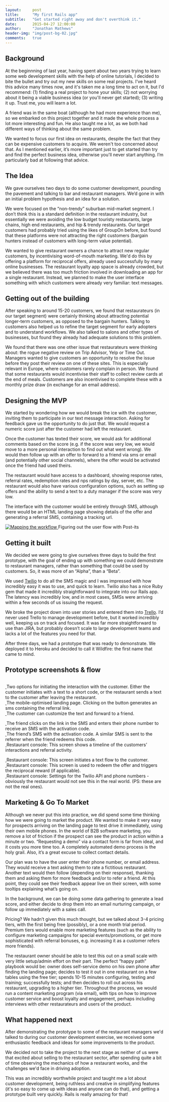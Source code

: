 ```yaml
---
layout:     post
title:      "My first Rails app"
subtitle:   "Get started right away and don't overthink it."
date:       2015-04-27 12:00:00
author:     "Jonathan Mathews"
header-img: "img/post-bg-02.jpg"
comments: 	true
---
```


<h2 class="section-heading">Background</h2>

<p>At the beginnning of last year, having spent about two years trying to learn some web development skills with the help of online tutorials, I decided to bite the bullet and try out my new skills on some real projects. I've heard this advice many times now, and it's taken me a long time to act on it, but I'd recommend: (1) finding a real project to hone your skills; (2) not worrying about it being a viable business idea (or you'll never get started); (3) writing it up. Trust me, you will learn a lot.</p>

<p>A friend was in the same boat (although he had more experience than me), so we embarked on this project together and it made the whole process a lot more interesting and fun. He also taught me a lot, as we both had different ways of thinking about the same problem.</p>

<p>We wanted to focus our first idea on restaurants, despite the fact that they can be expensive customers to acquire. We weren't too concerned about that. As I mentioned earlier, it’s more important just to get started than try and find the perfect business idea, otherwise you'll never start anything. I’m particularly bad at following that advice.</p>

<h2 class="section-heading">The Idea</h2>

<p>We gave ourselves two days to do some customer development, pounding the pavement and talking to bar and restaurant managers. We’d gone in with an initial problem hypothesis and an idea for a solution.</p>

<p>We were focused on the “non-trendy” suburban mid-market segment. I don’t think this is a standard definition in the restaurant industry, but essentially we were avoiding the low budget touristy restaurants, large chains, high end restaurants, and hip &amp; trendy restaurants. Our target customers had probably tried using the likes of GroupOn before, but found that these platforms were not attracting the right customers (bargain hunters instead of customers with long-term value potential).</p>

<p>We wanted to give restaurant owners a chance to attract new regular customers, by incentivising word-of-mouth marketing. We'd do this by offering a platform for reciprocal offers, already used successfully by many online businesses. The restaurant loyalty app space is already crowded, but we believed there was too much friction involved in downloading an app for a single restaurant. Instead, we planned to make the user interface something with which customers were already very familiar: text messages.</p>

<h2 class="section-heading">Getting out of the building</h2>

<p>After speaking to around 15-20 customers, we found that restaurateurs (in our target segment) were certainly thinking about attracting potential longer-term customers, as opposed to the bargain hunters. Talking to customers also helped us to refine the target segment for early adopters and to understand workflows. We also talked to salons and other types of businesses, but found they already had adequate solutions to this problem.</p>

<p>We found that there was one other issue that restaurateurs were thinking about: the rogue negative review on Trip Advisor, Yelp or Time Out. Managers wanted to give customers an opportunity to resolve the issue before they post their review on one of these sites. This is especially relevant in Europe, where customers rarely complain in person. We found that some restaurants would incentivise their staff to collect review cards at the end of meals. Customers are also incentivised to complete these with a monthly prize draw (in exchange for an email address).</p>

<h2 class="section-heading">Designing the MVP</h2>

<p>We started by wondering how we would break the ice with the customer, inviting them to participate in our text message interaction. Asking for feedback gave us the opportunity to do just that. We would request a numeric score just after the customer had left the restaurant.</p>

<p>Once the customer has texted their score, we would ask for additional comments based on the score (e.g. if the score was very low, we would move to a more personal interaction to find out what went wrong). We would then follow up with an offer to forward to a friend via sms or email (and potentially other social channels), where the offer would be activated once the friend had used theirs.</p>

<p>The restaurant would have access to a dashboard, showing response rates, referral rates, redemption rates and nps ratings by day, server, etc. The restaurant would also have various configuration options, such as setting up offers and the ability to send a text to a duty manager if the score was very low.</p>

<p>The interface with the customer would be entirely through SMS, although there would be an HTML landing page showing details of the offer and generating a referral SMS, containing a tracking url.</p>

<a href="#">
    <img src="{{ site.baseurl }}/img/first-rails-app-image06.jpg" alt="Mapping the workflow">
</a>
<span class="caption text-muted">Figuring out the user flow with Post-its</span>

<h2 class="section-heading">Getting it built</h2>

<p>We decided we were going to give ourselves three days to build the first prototype, with the goal of ending up with something we could demonstrate to restaurant managers, rather than something that could be used by customers. So, it was more of an “Alpha”, than a “Beta”.</p>
<p>We used <a href="https://www.twilio.com/" target="_blank">Twilio</a> to do all the SMS magic and I was impressed with how incredibly easy it was to use, and quick to learn. Twilio also has a nice Ruby gem that made it incredibly straightforward to integrate into our Rails app. The latency was incredibly low, and in most cases, SMSs were arriving within a few seconds of us issuing the request.</p>
<p>We broke the project down into user stories and entered them into <a href="https://trello.com/" >Trello</a>. I’d never used Trello to manage development before, but it worked incredibly well, keeping us on track and focused. It was far more straightforward to use than JIRA, but probably doesn’t scale to large development teams and lacks a lot of the features you need for that.</p>
<p>After three days, we had a prototype that was ready to demonstrate. We deployed it to Heroku and decided to call it Wildfire: the first name that came to mind.</p>

<h2 class="section-heading">Prototype screenshots &amp; flow</h2>
<p></p>
<div class="container-fluid">
	<div class="row">
		<div class="col-md-4">
			<a href="#">
				<img src="{{ site.baseurl }}/img/first-rails-app-image02.png" alt="">
			</a>
			<p></p>
			<a href="#">
				<img src="{{ site.baseurl }}/img/first-rails-app-image01.png" alt="">
			</a>
			<span class="caption text-muted">Two options for initiating the interaction with the customer. Either the customer initiates with a text to a short code, or the restaurant sends a text to the customer after leaving the restaurant.<br></span>
		</div>
		<div class="col-md-4">
			<a href="#">
				<img src="{{ site.baseurl }}/img/first-rails-app-image09.png" alt="">
			</a>
			<span class="caption text-muted">The mobile-optimised landing page. Clicking on the button generates an sms containing the referral link.<br></span>
		</div>
		<div class="col-md-4">
			<a href="#">
				<img src="{{ site.baseurl }}/img/first-rails-app-image05.png" alt="">
			</a>
			<span class="caption text-muted">The customer can customize the text and forward to a friend.<br></span>
		</div>
	</div>
</div>
<p></p>
<div class="container-fluid">
	<div class="row">
		<div class="col-md-4">
			<a href="#">
				<img src="{{ site.baseurl }}/img/first-rails-app-image07.png" alt="">
			</a>
			<span class="caption text-muted">The friend clicks on the link in the SMS and enters their phone number to receive an SMS with the activation code.<br></span>
		</div>
		<div class="col-md-4">
			<a href="#">
				<img src="{{ site.baseurl }}/img/first-rails-app-image10.png" alt="">
			</a>
			<span class="caption text-muted">The friend’s SMS with the activation code. A similar SMS is sent to the referrer when the friend redeems this code.<br></span>
		</div>
		<div class="col-md-4">
			<a href="#">
				<img src="{{ site.baseurl }}/img/first-rails-app-image00.png" alt="">
			</a>
			<span class="caption text-muted">Restaurant console: This screen shows a timeline of the customers’ interactions and referral activity.<br></span>
		</div>
	</div>
</div>
<p></p>
<div class="container-fluid">
	<div class="row">
		<div class="col-md-4">
			<a href="#">
				<img src="{{ site.baseurl }}/img/first-rails-app-image08.png" alt="">
			</a>
			<span class="caption text-muted">Restaurant console: This screen initiates a text flow to the customer.<br></span>
		</div>
		<div class="col-md-4">
			<a href="#">
				<img src="{{ site.baseurl }}/img/first-rails-app-image04.png" alt="">
			</a>
			<span class="caption text-muted">Restaurant console: This screen is used to redeem the offer and triggers the reciprocal reward (if applicable).<br></span>
		</div>
		<div class="col-md-4">
			<a href="#">
				<img src="{{ site.baseurl }}/img/first-rails-app-image03.png" alt="">
			</a>
			<span class="caption text-muted">Restaurant console: Settings for the Twilio API and phone numbers - obviously the restaurant would not see this in the real world. (PS: these are not the real ones).<br></span>
		</div>
	</div>
</div>

<h2 class="section-heading">Marketing &amp; Go To Market</h2>

<p>Although we never put this into practice, we did spend some time thinking how we were going to market the product. We wanted to make it very easy for prospects arriving on the landing page to test drive it immediately, using their own mobile phones. In the world of B2B software marketing, you remove a lot of friction if the prospect can see the product in action within a minute or two. “Requesting a demo” via a contact form is far from ideal, and it costs you more time too. A completely automated demo process is the holy grail. Also, it’s a great excuse to collect contact details.</p>
<p>Our plan was to have the user enter their phone number, or email address. They would receive a text asking them to rate a fictitious restaurant. Another text would then follow (depending on their response), thanking them and asking them for more feedback and/or to refer a friend. At this point, they could see their feedback appear live on their screen, with some tooltips explaining what’s going on.</p>
<p>In the background, we can be doing some data gathering to generate a lead score, and either decide to drop them into an email nurturing campaign, or follow up immediately with a sales call.</p>
<p>Pricing? We hadn’t given this much thought, but we talked about 3-4 pricing tiers, with the first being free (possibly), or a one month trial period. Premium tiers would enable more marketing features (such as the ability to configure marketing campaigns for special events/promotions, or get more sophisticated with referral bonuses, e.g. increasing it as a customer refers more friends).</p>
<p>The restaurant owner should be able to test this out on a small scale with very little setup/admin effort on their part. The perfect “happy path” playbook would be: owner does self-service demo on his own phone after finding the landing page; decides to test it out in one restaurant on a few tables using the free tier; spends 10-15 minutes configuring, testing and training; successfully tests; and then decides to roll out across his restaurant, upgrading to a higher tier. Throughout the process, we would run a content marketing program (via email), with tips on how to improve customer service and boost loyalty and engagement, perhaps including interviews with other restaurateurs and users of the product.</p>

<h2 class="section-heading">What happened next</h2>

<p>After demonstrating the prototype to some of the restaurant managers we'd talked to during our customer development exercise, we received some enthusiastic feedback and ideas for some improvements to the product.</p>

<p>We decided not to take the project to the next stage as neither of us were that excited about selling to the restaurant sector, after spending quite a bit of time observing the mechanics of how a restaurant works, and the challenges we'd face in driving adoption.</p>

<p>This was an incredibly worthwhile project and taught me a lot about customer development, being ruthless and creative in simplifying features (it's so easy to come up with ideas and anyone can do that), and getting a prototype built very quickly. Rails is really amazing for that!</p>
